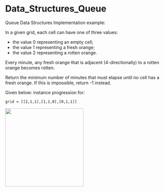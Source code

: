 # Data_Structures_Queue

Queue Data Structures Implementation example: 

In a given grid, each cell can have one of three values:

- the value 0 representing an empty cell;
- the value 1 representing a fresh orange;
- the value 2 representing a rotten orange.

Every minute, any fresh orange that is adjacent (4-directionally) to a rotten orange becomes rotten.

Return the minimum number of minutes that must elapse until no cell has a fresh orange.  If this is impossible, return -1 instead.

Given below: instance progression for: 

``
grid = [[2,1,1],[1,1,0],[0,1,1]]
``

<img src="backtracking.png" width="250" height="250"> 